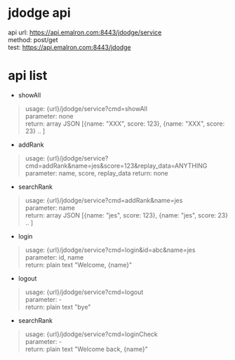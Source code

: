 jdodge api
==========
api url: https://api.emalron.com:8443/jdodge/service  
method: post/get  
test: https://api.emalron.com:8443/jdodge
  
  
# api list

* showAll
> usage: {url}/jdodge/service?cmd=showAll  
> parameter: none  
> return: array JSON [{name: "XXX", score: 123}, {name: "XXX", score: 23} .. ]  
  
* addRank  
> usage: {url}/jdodge/service?cmd=addRank&name=jes&score=123&replay_data=ANYTHING
> parameter: name, score, replay_data
> return: none  
  
* searchRank  
> usage: {url}/jdodge/service?cmd=addRank&name=jes  
> parameter: name  
> return: array JSON [{name: "jes", score: 123}, {name: "jes", score: 23} .. ]  

* login  
> usage: {url}/jdodge/service?cmd=login&id=abc&name=jes  
> parameter: id, name  
> return: plain text "Welcome, {name}"  
  
* logout  
> usage: {url}/jdodge/service?cmd=logout  
> parameter: -  
> return: plain text "bye"  
  
* searchRank  
> usage: {url}/jdodge/service?cmd=loginCheck  
> parameter: -  
> return: plain text "Welcome back, {name}"  
